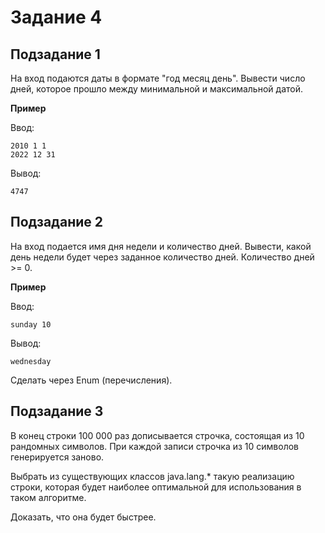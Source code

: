 # Задание 4
 
## Подзадание 1

На вход подаются даты в формате "год месяц день". Вывести число дней, которое прошло между минимальной и максимальной датой.

**Пример**

Ввод:
```
2010 1 1
2022 12 31
```

Вывод:
```
4747
```

## Подзадание 2 

На вход подается имя дня недели и количество дней. Вывести, какой день недели будет через заданное количество дней. Количество дней >= 0.

**Пример**

Ввод:
```
sunday 10
```

Вывод:
```
wednesday
```

Сделать через Enum (перечисления).

## Подзадание 3

В конец строки 100 000 раз дописывается строчка, состоящая из 10 рандомных символов. При каждой записи строчка из 10 символов генерируется заново.

Выбрать из существующих классов java.lang.* такую реализацию строки, которая будет наиболее оптимальной для использования в таком алгоритме. 

Доказать, что она будет быстрее.

